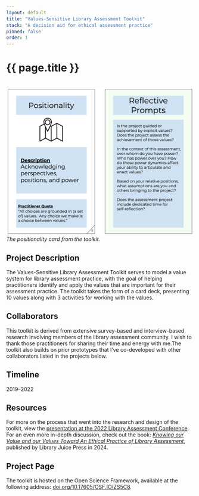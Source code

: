 ```yaml
---
layout: default
title: "Values-Sensitive Library Assessment Toolkit"
stack: "A decision aid for ethical assessment practice"
pinned: false
order: 1
---
```



# {{ page.title }}

<br>

<img style="display: block;" class="img-fluid" src="/assets/img/positionality-card.png" alt="screenshot showing toolkit cards">
<em>The positionality card from the toolkit.</em>

## Project Description
The Values-Sensitive Library Assessment Toolkit serves to model a value system for library assessment practice, with the goal of helping practitioners identify and apply the values that are important for their assessment practice. The toolkit takes the form of a card deck, presenting 10 values along with 3 activities for working with the values.

## Collaborators
This toolkit is derived from extensive survey-based and interview-based research involving members of the library assessment community. I wish to thank those practitioners for sharing their time and energy with me.The toolkit also builds on prior prototypes that I’ve co-developed with other collaborators listed in the projects below.

## Timeline
2019–2022

## Resources
For more on the process that went into the research and design of the toolkit, view the [presentation at the 2022 Library Assessment Conference](/assets/pdf/ethical_assessment_toolkit_lac_2022_slides.pdf). For an even more in-depth discussion, check out the book: <em><a href="https://litwinbooks.com/books/knowing-our-value-and-our-values/">Knowing our Value and our Values Toward An Ethical Practice of Library Assessment</a></em>, published by Library Juice Press in 2024.

## Project Page
The toolkit is hosted on the Open Science Framework, available at the following address: [doi.org/10.17605/OSF.IO/ZS5C8](https://doi.org/10.17605/OSF.IO/ZS5C8).
